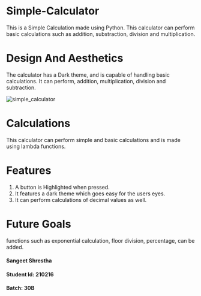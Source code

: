 # Simple-Calculator
This is a Simple Calculation made using Python. This calculator can perform basic calculations such as addition, substraction, division and multiplication.

# Design And Aesthetics
The calculator has a Dark theme, and is capable of handling basic calculations. It can perform, addition, multiplication, division and subtraction. 

![simple_calculator](https://user-images.githubusercontent.com/82662886/125958553-c33e9b1d-a1cf-455e-8072-10f6ba14bd36.png)


# Calculations
This calculator can perform simple and basic calculations and is made using lambda functions.

# Features
1. A button is Highlighted when pressed.
2. It features a dark theme which goes easy for the users eyes.
3. It can perform calculations of decimal values as well.

# Future Goals
functions such as exponential calculation, floor division, percentage,  can be added.

#### Sangeet Shrestha
#### Student Id: 210216
#### Batch: 30B
